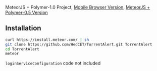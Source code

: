 MeteorJS + Polymer-1.0 Project, [Mobile Browser Version](http://do.vcompile.com:16000), [MeteorJS + Polymer-0.5 Version](https://github.com/HedCET/TorrentAlert/releases/tag/1.0)

Installation
----------

```sh
curl https://install.meteor.com/ | sh
git clone https://github.com/HedCET/TorrentAlert.git TorrentAlert
cd TorrentAlert 
meteor
```

```loginServiceConfiguration``` code not included

